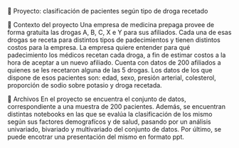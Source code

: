 🏥 Proyecto: clasificación de pacientes según tipo de droga recetado

🔎 Contexto del proyecto
Una empresa de medicina prepaga provee de forma gratuita las drogas A, B, C, X e Y para sus afiliados. 
Cada una de esas drogas se receta para distintos tipos de padecimientos y tienen distintos costos para la empresa. La empresa quiere entender para qué padecimiento los médicos recetan cada droga, a fin de estimar costos a la hora de aceptar a un nuevo afiliado.
Cuenta con datos de 200 afiliados a quienes se les recetaron alguna de las 5 drogas.
Los datos de los que dispone de esos pacientes son: edad, sexo, presión arterial, colesterol, proporción de sodio sobre potasio y droga recetada.

📂 Archivos
En el proyecto se encuentra el conjunto de datos, correspondiente a una muestra de 200 pacientes. Además, se encuentran distintas notebooks en las que se evalúa la clasificación de los mismo según sus factores demografícos y de salud, pasando por un análisis univariado, bivariado y multivariado del conjunto de datos. Por último, se puede encotrar una presentación del mismo en formato ppt.
